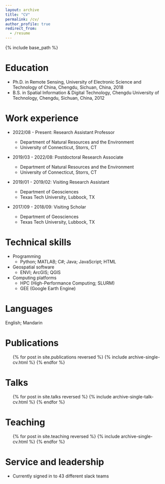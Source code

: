 ```yaml
---
layout: archive
title: "CV"
permalink: /cv/
author_profile: true
redirect_from:
  - /resume
---
```


{% include base_path %}

Education
======
* Ph.D. in Remote Sensing, University of Electronic Science and Technology of China, Chengdu, Sichuan, China, 2018
* B.S. in Spatial Information & Digital Technology, Chengdu University of Technology, Chengdu, Sichuan, China, 2012

Work experience
======
* 2022/08 - Present: Research Assistant Professor
  * Department of Natural Resources and the Environment
  * University of Connecticut, Storrs, CT

* 2019/03 - 2022/08: Postdoctoral Research Associate
  * Department of Natural Resources and the Environment
  * University of Connecticut, Storrs, CT

* 2019/01 - 2019/02: Visiting Research Assistant
  * Department of Geosciences
  * Texas Tech University, Lubbock, TX
  
* 2017/09 - 2018/09: Visiting Scholar
  * Department of Geosciences
  * Texas Tech University, Lubbock, TX

Technical skills
======
* Programming
  * Python; MATLAB; C#; Java; JavaScript; HTML
* Geospatial software
  * ENVI; ArcGIS; QGIS
* Computing platforms
  * HPC (High-Performance Computing; SLURM)
  * GEE (Google Earth Engine)

Languages
======
English; Mandarin

Publications
======
  <ul>{% for post in site.publications reversed %}
    {% include archive-single-cv.html %}
  {% endfor %}</ul>

Talks
======
  <ul>{% for post in site.talks reversed %}
    {% include archive-single-talk-cv.html  %}
  {% endfor %}</ul>

Teaching
======
  <ul>{% for post in site.teaching reversed %}
    {% include archive-single-cv.html %}
  {% endfor %}</ul>
  
Service and leadership
======
* Currently signed in to 43 different slack teams

